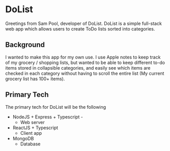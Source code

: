 # DoList

Greetings from Sam Pool, developer of DoList. DoList is a simple full-stack web app which allows users to create ToDo lists sorted into categories.

## Background

I wanted to make this app for my own use. I use Apple notes to keep track of my grocery / shopping lists, but wanted to be able to keep different to-do items stored in collapsible categories, and easily see which items are checked in each category without having to scroll the entire list (My current grocery list has 100+ items). 

## Primary Tech

The primary tech for DoList will be the following

- NodeJS + Express + Typescript - 
  - Web server
- ReactJS + Typescript
  - Client app
- MongoDB
  - Database